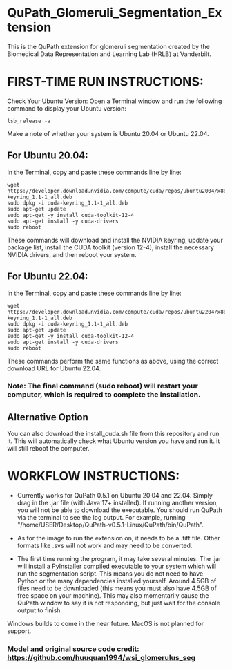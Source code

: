 # QuPath_Glomeruli_Segmentation_Extension
This is the QuPath extension for glomeruli segmentation created by the Biomedical Data Representation and Learning Lab (HRLB) at Vanderbilt.

# FIRST-TIME RUN INSTRUCTIONS:

Check Your Ubuntu Version:
Open a Terminal window and run the following command to display your Ubuntu version:
```
lsb_release -a
```
Make a note of whether your system is Ubuntu 20.04 or Ubuntu 22.04.

## For Ubuntu 20.04:
In the Terminal, copy and paste these commands line by line:
```
wget https://developer.download.nvidia.com/compute/cuda/repos/ubuntu2004/x86_64/cuda-keyring_1.1-1_all.deb
sudo dpkg -i cuda-keyring_1.1-1_all.deb
sudo apt-get update
sudo apt-get -y install cuda-toolkit-12-4
sudo apt-get install -y cuda-drivers
sudo reboot
```
These commands will download and install the NVIDIA keyring, update your package list, install the CUDA toolkit (version 12-4), install the necessary NVIDIA drivers, and then reboot your system.

## For Ubuntu 22.04:
In the Terminal, copy and paste these commands line by line:
```
wget https://developer.download.nvidia.com/compute/cuda/repos/ubuntu2204/x86_64/cuda-keyring_1.1-1_all.deb
sudo dpkg -i cuda-keyring_1.1-1_all.deb
sudo apt-get update
sudo apt-get -y install cuda-toolkit-12-4
sudo apt-get install -y cuda-drivers
sudo reboot
```
These commands perform the same functions as above, using the correct download URL for Ubuntu 22.04.

### Note: The final command (sudo reboot) will restart your computer, which is required to complete the installation.

## Alternative Option
You can also download the install_cuda.sh file from this repository and run it. This will automatically check what Ubuntu version you have and run it. it will still reboot the computer.

# WORKFLOW INSTRUCTIONS:

* Currently works for QuPath 0.5.1 on Ubuntu 20.04 and 22.04. Simply drag in the .jar file (with Java 17+ installed). If running another version, you will not be able to download the executable. You should run QuPath via the terminal to see the log output. For example, running "/home/USER/Desktop/QuPath-v0.5.1-Linux/QuPath/bin/QuPath".

* As for the image to run the extension on, it needs to be a .tiff file. Other formats like .svs will not work and may need to be converted.

* The first time running the program, it may take several minutes. The .jar will install a PyInstaller compiled executable to your system which will run the segmentation script. This means you do not need to have Python or the many dependencies installed yourself. Around 4.5GB of files need to be downloaded (this means you must also have 4.5GB of free space on your machine). This may also momentarily cause the QuPath window to say it is not responding, but just wait for the console output to finish.

Windows builds to come in the near future. MacOS is not planned for support.

### Model and original source code credit: https://github.com/huuquan1994/wsi_glomerulus_seg
